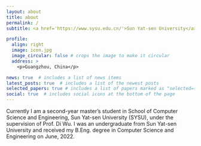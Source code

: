 ```yaml
---
layout: about
title: about
permalink: /
subtitle: <a href='https://www.sysu.edu.cn/'>Sun Yat-sen University</a>

profile:
  align: right
  image: icon.jpg
  image_circular: false # crops the image to make it circular
  address: >
    <p>Guangzhou, China</p>

news: true  # includes a list of news items
latest_posts: true  # includes a list of the newest posts
selected_papers: true # includes a list of papers marked as "selected={true}"
social: true  # includes social icons at the bottom of the page
---
```


Currently I am a second-year master’s student in School of Computer Science and Engineering, Sun Yat-sen University (SYSU), under the supervision of Prof. Di Wu. I was an undergraduate from Sun Yat-sen University and received my B.Eng. degree in Computer Science and Engineering on June, 2022.